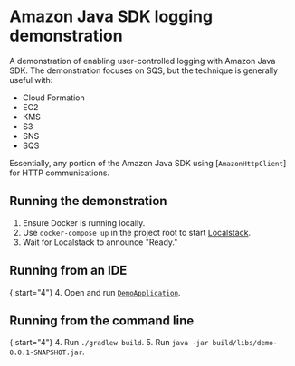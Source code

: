 # Amazon Java SDK logging demonstration

A demonstration of enabling user-controlled logging with Amazon Java SDK.  The
demonstration focuses on SQS, but the technique is generally useful with:

* Cloud Formation
* EC2
* KMS
* S3
* SNS
* SQS

Essentially, any portion of the Amazon Java SDK using [`AmazonHttpClient`]
for HTTP communications.

## Running the demonstration

1. Ensure Docker is running locally.
2. Use `docker-compose up` in the project root to start
   [Localstack](https://github.com/localstack/localstack).
3. Wait for Localstack to announce "Ready."

## Running from an IDE

{:start="4"}
4. Open and run
   [`DemoApplication`](src/main/java/com/example/demo/DemoApplication.java).

## Running from the command line

{:start="4"}
4. Run `./gradlew build`.
5. Run `java -jar build/libs/demo-0.0.1-SNAPSHOT.jar`.

